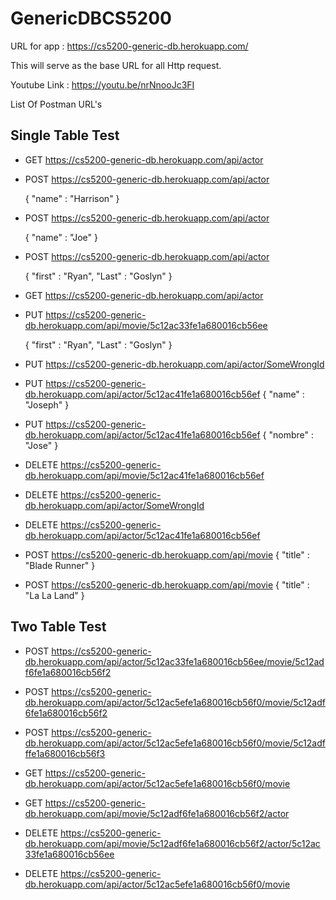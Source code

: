 # GenericDBCS5200


URL for app : https://cs5200-generic-db.herokuapp.com/

This will serve as the base URL for all Http request.


Youtube Link  : https://youtu.be/nrNnooJc3FI


List Of Postman URL's

## Single Table Test
* GET https://cs5200-generic-db.herokuapp.com/api/actor

* POST https://cs5200-generic-db.herokuapp.com/api/actor
 
  {
	  "name" : "Harrison"
  }

* POST https://cs5200-generic-db.herokuapp.com/api/actor

  {
	  "name" : "Joe"
  }

* POST https://cs5200-generic-db.herokuapp.com/api/actor

  {
	  "first" : "Ryan",
  	"Last" : "Goslyn"
  }

* GET https://cs5200-generic-db.herokuapp.com/api/actor

* PUT https://cs5200-generic-db.herokuapp.com/api/movie/5c12ac33fe1a680016cb56ee

  {
	  "first" : "Ryan",
  	"Last" : "Goslyn"
  }
   

* PUT https://cs5200-generic-db.herokuapp.com/api/actor/SomeWrongId

* PUT https://cs5200-generic-db.herokuapp.com/api/actor/5c12ac41fe1a680016cb56ef
  {
	  "name" : "Joseph"
  }

* PUT https://cs5200-generic-db.herokuapp.com/api/actor/5c12ac41fe1a680016cb56ef
  {
	  "nombre" : "Jose"
  }


* DELETE https://cs5200-generic-db.herokuapp.com/api/movie/5c12ac41fe1a680016cb56ef


* DELETE https://cs5200-generic-db.herokuapp.com/api/actor/SomeWrongId

* DELETE https://cs5200-generic-db.herokuapp.com/api/actor/5c12ac41fe1a680016cb56ef

* POST https://cs5200-generic-db.herokuapp.com/api/movie
  {
	  "title" : "Blade Runner"
  }

* POST https://cs5200-generic-db.herokuapp.com/api/movie
  {
	  "title" : "La La Land"
  }


## Two Table Test

* POST https://cs5200-generic-db.herokuapp.com/api/actor/5c12ac33fe1a680016cb56ee/movie/5c12adf6fe1a680016cb56f2

* POST https://cs5200-generic-db.herokuapp.com/api/actor/5c12ac5efe1a680016cb56f0/movie/5c12adf6fe1a680016cb56f2

* POST https://cs5200-generic-db.herokuapp.com/api/actor/5c12ac5efe1a680016cb56f0/movie/5c12adfffe1a680016cb56f3

* GET https://cs5200-generic-db.herokuapp.com/api/actor/5c12ac5efe1a680016cb56f0/movie

* GET https://cs5200-generic-db.herokuapp.com/api/movie/5c12adf6fe1a680016cb56f2/actor

* DELETE https://cs5200-generic-db.herokuapp.com/api/movie/5c12adf6fe1a680016cb56f2/actor/5c12ac33fe1a680016cb56ee

* DELETE https://cs5200-generic-db.herokuapp.com/api/actor/5c12ac5efe1a680016cb56f0/movie

